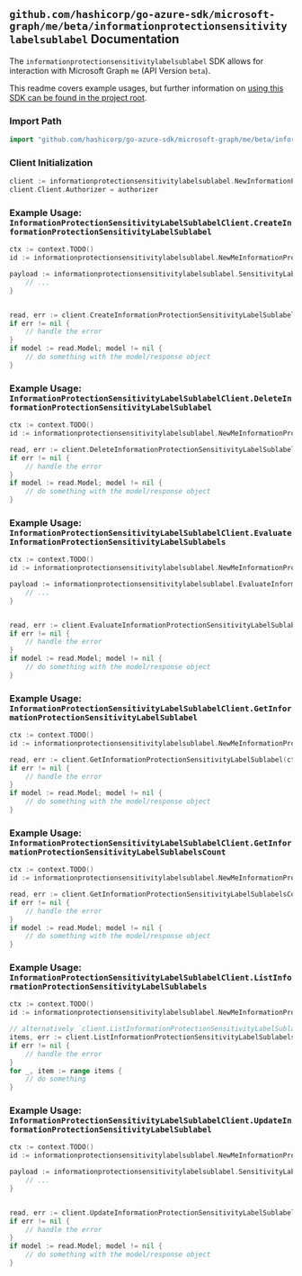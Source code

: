 
## `github.com/hashicorp/go-azure-sdk/microsoft-graph/me/beta/informationprotectionsensitivitylabelsublabel` Documentation

The `informationprotectionsensitivitylabelsublabel` SDK allows for interaction with Microsoft Graph `me` (API Version `beta`).

This readme covers example usages, but further information on [using this SDK can be found in the project root](https://github.com/hashicorp/go-azure-sdk/tree/main/docs).

### Import Path

```go
import "github.com/hashicorp/go-azure-sdk/microsoft-graph/me/beta/informationprotectionsensitivitylabelsublabel"
```


### Client Initialization

```go
client := informationprotectionsensitivitylabelsublabel.NewInformationProtectionSensitivityLabelSublabelClientWithBaseURI("https://graph.microsoft.com")
client.Client.Authorizer = authorizer
```


### Example Usage: `InformationProtectionSensitivityLabelSublabelClient.CreateInformationProtectionSensitivityLabelSublabel`

```go
ctx := context.TODO()
id := informationprotectionsensitivitylabelsublabel.NewMeInformationProtectionSensitivityLabelID("sensitivityLabelId")

payload := informationprotectionsensitivitylabelsublabel.SensitivityLabel{
	// ...
}


read, err := client.CreateInformationProtectionSensitivityLabelSublabel(ctx, id, payload, informationprotectionsensitivitylabelsublabel.DefaultCreateInformationProtectionSensitivityLabelSublabelOperationOptions())
if err != nil {
	// handle the error
}
if model := read.Model; model != nil {
	// do something with the model/response object
}
```


### Example Usage: `InformationProtectionSensitivityLabelSublabelClient.DeleteInformationProtectionSensitivityLabelSublabel`

```go
ctx := context.TODO()
id := informationprotectionsensitivitylabelsublabel.NewMeInformationProtectionSensitivityLabelIdSublabelID("sensitivityLabelId", "sensitivityLabelId1")

read, err := client.DeleteInformationProtectionSensitivityLabelSublabel(ctx, id, informationprotectionsensitivitylabelsublabel.DefaultDeleteInformationProtectionSensitivityLabelSublabelOperationOptions())
if err != nil {
	// handle the error
}
if model := read.Model; model != nil {
	// do something with the model/response object
}
```


### Example Usage: `InformationProtectionSensitivityLabelSublabelClient.EvaluateInformationProtectionSensitivityLabelSublabels`

```go
ctx := context.TODO()
id := informationprotectionsensitivitylabelsublabel.NewMeInformationProtectionSensitivityLabelID("sensitivityLabelId")

payload := informationprotectionsensitivitylabelsublabel.EvaluateInformationProtectionSensitivityLabelSublabelsRequest{
	// ...
}


read, err := client.EvaluateInformationProtectionSensitivityLabelSublabels(ctx, id, payload, informationprotectionsensitivitylabelsublabel.DefaultEvaluateInformationProtectionSensitivityLabelSublabelsOperationOptions())
if err != nil {
	// handle the error
}
if model := read.Model; model != nil {
	// do something with the model/response object
}
```


### Example Usage: `InformationProtectionSensitivityLabelSublabelClient.GetInformationProtectionSensitivityLabelSublabel`

```go
ctx := context.TODO()
id := informationprotectionsensitivitylabelsublabel.NewMeInformationProtectionSensitivityLabelIdSublabelID("sensitivityLabelId", "sensitivityLabelId1")

read, err := client.GetInformationProtectionSensitivityLabelSublabel(ctx, id, informationprotectionsensitivitylabelsublabel.DefaultGetInformationProtectionSensitivityLabelSublabelOperationOptions())
if err != nil {
	// handle the error
}
if model := read.Model; model != nil {
	// do something with the model/response object
}
```


### Example Usage: `InformationProtectionSensitivityLabelSublabelClient.GetInformationProtectionSensitivityLabelSublabelsCount`

```go
ctx := context.TODO()
id := informationprotectionsensitivitylabelsublabel.NewMeInformationProtectionSensitivityLabelID("sensitivityLabelId")

read, err := client.GetInformationProtectionSensitivityLabelSublabelsCount(ctx, id, informationprotectionsensitivitylabelsublabel.DefaultGetInformationProtectionSensitivityLabelSublabelsCountOperationOptions())
if err != nil {
	// handle the error
}
if model := read.Model; model != nil {
	// do something with the model/response object
}
```


### Example Usage: `InformationProtectionSensitivityLabelSublabelClient.ListInformationProtectionSensitivityLabelSublabels`

```go
ctx := context.TODO()
id := informationprotectionsensitivitylabelsublabel.NewMeInformationProtectionSensitivityLabelID("sensitivityLabelId")

// alternatively `client.ListInformationProtectionSensitivityLabelSublabels(ctx, id, informationprotectionsensitivitylabelsublabel.DefaultListInformationProtectionSensitivityLabelSublabelsOperationOptions())` can be used to do batched pagination
items, err := client.ListInformationProtectionSensitivityLabelSublabelsComplete(ctx, id, informationprotectionsensitivitylabelsublabel.DefaultListInformationProtectionSensitivityLabelSublabelsOperationOptions())
if err != nil {
	// handle the error
}
for _, item := range items {
	// do something
}
```


### Example Usage: `InformationProtectionSensitivityLabelSublabelClient.UpdateInformationProtectionSensitivityLabelSublabel`

```go
ctx := context.TODO()
id := informationprotectionsensitivitylabelsublabel.NewMeInformationProtectionSensitivityLabelIdSublabelID("sensitivityLabelId", "sensitivityLabelId1")

payload := informationprotectionsensitivitylabelsublabel.SensitivityLabel{
	// ...
}


read, err := client.UpdateInformationProtectionSensitivityLabelSublabel(ctx, id, payload, informationprotectionsensitivitylabelsublabel.DefaultUpdateInformationProtectionSensitivityLabelSublabelOperationOptions())
if err != nil {
	// handle the error
}
if model := read.Model; model != nil {
	// do something with the model/response object
}
```
